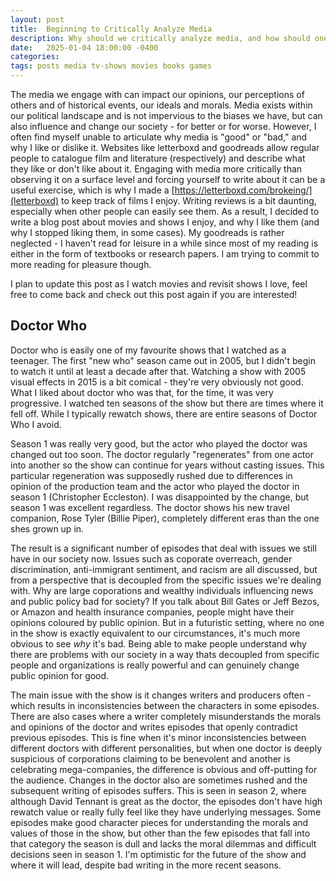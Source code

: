 ```yaml
---
layout: post
title:  Beginning to Critically Analyze Media
description: Why should we critically analyze media, and how should one begin to do so? Of the media I enjoy, what makes it worthwhile to engage with? 
date:   2025-01-04 18:00:00 -0400
categories:
tags: posts media tv-shows movies books games
---
```


The media we engage with can impact our opinions, our perceptions of others and of historical events, 
our ideals and morals. Media exists within our political landscape and is not impervious to
the biases we have, but can also influence and change our society - for better or for worse. However,
I often find myself unable to articulate why media is "good" or "bad," and why I like or dislike it.
Websites like letterboxd and goodreads allow regular people to catalogue film and literature (respectively)
and describe what they like or don't like about it. Engaging with media more critically than observing it 
on a surface level and forcing yourself to write about it can be a useful exercise, which is why I made 
a [https://letterboxd.com/brokeing/](letterboxd) to keep track of films I enjoy. Writing reviews is 
a bit daunting, especially when other people can easily see them. As a result, I decided to write 
a blog post about movies and shows I enjoy, and why I like them (and why I stopped liking them, in some 
cases). My goodreads is rather neglected - I haven't read for leisure in a while since most 
of my reading is either in the form of textbooks or research papers. I am trying to commit to 
more reading for pleasure though. 

I plan to update this post as I watch movies and revisit shows I love, feel free to come back and 
check out this post again if you are interested!


## Doctor Who

Doctor who is easily one of my favourite shows that I watched as a teenager. The first "new who" season
came out in 2005, but I didn't begin to watch it until at least a decade after that. Watching a show 
with 2005 visual effects in 2015 is a bit comical - they're very obviously not good. What I liked about 
doctor who was that, for the time, it was very progressive. I watched ten seasons of the show but there
are times where it fell off. While I typically rewatch shows, there are entire seasons of Doctor Who I 
avoid. 

Season 1 was really very good, but the actor who played the doctor was changed out too soon.
The doctor regularly "regenerates" from one actor into another so the show can continue for years 
without casting issues. This particular regeneration was supposedly rushed due to differences in 
opinion of the production team and the actor who played the doctor in season 1 (Christopher Eccleston).
I was disappointed by the change, but season 1 was excellent regardless. The doctor shows his new
travel companion, Rose Tyler (Billie Piper), completely different eras than the one shes grown up in. 

The result is a significant number of episodes that deal with issues we still have in our society now. 
Issues such as coporate overreach, gender discrimination, anti-immigrant sentiment, and racism are all 
discussed, but from a perspective that is decoupled from the specific issues we're dealing with. Why are
large coporations and wealthy individuals influencing news and public policy bad for society? If 
you talk about Bill Gates or Jeff Bezos, or Amazon and health insurance companies, people might 
have their opinions coloured by public opinion. But in a futuristic setting, where no one in the 
show is exactly equivalent to our circumstances, it's much more obvious to see _why_ it's bad. 
Being able to make people understand why there are problems with our society in a way thats 
decoupled from specific people and organizations is really powerful and can genuinely change public
opinion for good.

The main issue with the show is it changes writers and producers often - which results in inconsistencies 
between the characters in some episodes. There are also cases where a writer completely misunderstands 
the morals and opinions of the doctor and writes episodes that openly contradict previous episodes.
This is fine when it's minor inconsistencies between different doctors with different personalities, 
but when one doctor is deeply suspicious of corporations claiming to be benevolent and another
is celebrating mega-companies, the difference is obvious and off-putting for the audience. Changes 
in the doctor also are sometimes rushed and the subsequent writing of episodes suffers. This is seen 
in season 2, where although David Tennant is great as the doctor, the episodes don't have high rewatch
value or really fully feel like they have underlying messages. Some episodes make good character pieces 
for understanding the morals and values of those in the show, but other than the few episodes 
that fall into that category the season is dull and lacks the moral dilemmas and difficult decisions 
seen in season 1. I'm optimistic for the future of the show and where it will lead, despite bad
writing in the more recent seasons.